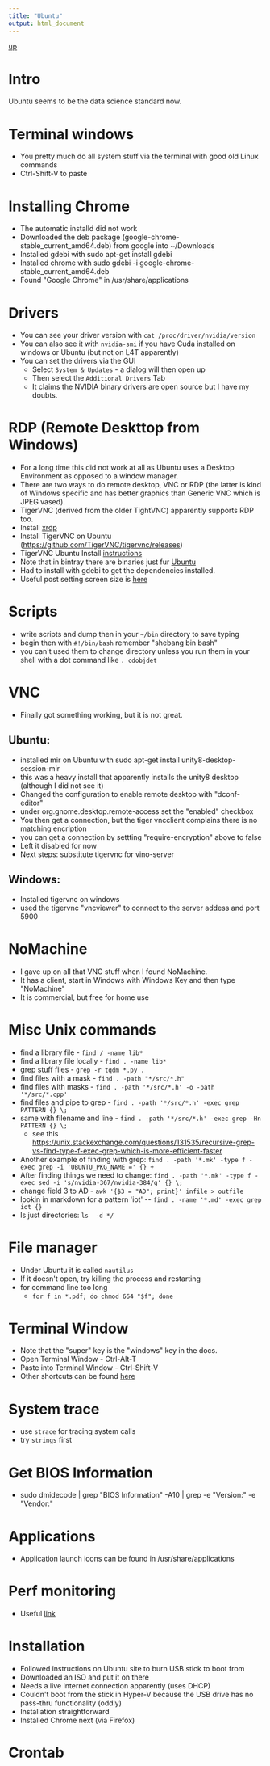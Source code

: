```yaml
---
title: "Ubuntu"
output: html_document
---
```

[up](https://mikewise2718.github.io/markdowndocs/)

# Intro
Ubuntu seems to be the data science standard now.


# Terminal windows
- You pretty much do all system stuff via the terminal with good old Linux commands
- Ctrl-Shift-V to paste

# Installing Chrome
- The automatic installd did not work
- Downloaded the deb package (google-chrome-stable_current_amd64.deb) from google into ~/Downloads
- Installed gdebi with sudo apt-get install gdebi
- Installed chrome with sudo gdebi -i google-chrome-stable_current_amd64.deb
- Found "Google Chrome" in /usr/share/applications

# Drivers
- You can see your driver version with `cat /proc/driver/nvidia/version`
- You can also see it with `nvidia-smi` if you have Cuda installed on windows or Ubuntu (but not on L4T apparently)
- You can set the drivers via the GUI
     - Select `System & Updates` - a dialog will then open up
     - Then select the `Additional Drivers` Tab
     - It claims the NVIDIA binary drivers are open source but I have my doubts.

# RDP (Remote Deskttop from Windows)
- For a long time this did not work at all as Ubuntu uses a Desktop Environment as opposed to a window manager.
- There are two ways to do remote desktop, VNC or RDP (the latter is kind of Windows specific and has better graphics than Generic VNC which is JPEG vased).
- TigerVNC (derived from the older TightVNC) apparently supports RDP too.
- Install [xrdp](https://help.ubuntu.com/community/xrdp)
- Install TigerVNC on Ubuntu (https://github.com/TigerVNC/tigervnc/releases)
- TigerVNC Ubuntu Install [instructions](http://linuxpitstop.com/install-tigervnc-1-5-on-linux/)
- Note that in bintray there are binaries just fur [Ubuntu](https://bintray.com/tigervnc/stable/tigervnc/1.8.0#files)
- Had to install with gdebi to get the dependencies installed.
- Useful post setting screen size is [here](https://askubuntu.com/questions/948774/configure-tigervnc-server-to-start-with-system-in-ubuntu-gnome-16-04)

# Scripts
 - write scripts and dump then in your `~/bin` directory to save typing
 - begin then with `#!/bin/bash` remember "shebang bin bash"
 - you can't used them to change directory unless you run them in your shell with a dot command like `. cdobjdet` 

# VNC
- Finally got something working, but it is not great.

## Ubuntu:
- installed mir on Ubuntu with sudo apt-get install unity8-desktop-session-mir
- this was a heavy install that apparently installs the unity8 desktop (although I did not see it)
- Changed the configuration to enable remote desktop with "dconf-editor"
- under org.gnome.desktop.remote-access set the "enabled" checkbox
- You then get a connection, but the tiger vncclient complains there is no matching encription
- you can get a connection by settting "require-encryption" above to false
- Left it disabled for now
- Next steps: substitute tigervnc for vino-server

## Windows:
- Installed tigervnc on windows
- used the tigervnc "vncviewer" to connect to the server addess and port 5900

# NoMachine
- I gave up on all that VNC stuff when I found NoMachine.
- It has a client, start in Windows with Windows Key and then type "NoMachine"
- It is commercial, but free for home use

# Misc Unix commands
- find a library file - `find / -name lib*`
- find a library file locally - `find . -name lib*`
- grep stuff files - `grep -r tqdm *.py .`
- find files with a mask - `find . -path "*/src/*.h"`
- find files with masks - `find . -path '*/src/*.h' -o -path '*/src/*.cpp'`
- find files and pipe to grep - `find . -path '*/src/*.h' -exec grep PATTERN {} \;`
- same with filename and line - `find . -path '*/src/*.h' -exec grep -Hn PATTERN {} \;`
   - see this https://unix.stackexchange.com/questions/131535/recursive-grep-vs-find-type-f-exec-grep-which-is-more-efficient-faster 
- Another example of finding with grep:   `find . -path '*.mk' -type f -exec grep -i 'UBUNTU_PKG_NAME =' {} +`
- After finding things we need to change: `find . -path '*.mk' -type f -exec sed -i 's/nvidia-367/nvidia-384/g' {} \;`
- change field 3 to AD - `awk '{$3 = "AD"; print}' infile > outfile`
- lookin in markdown for a pattern 'iot' -- `find . -name '*.md' -exec grep  iot {}`
- ls just directories: `ls  -d */`


# File manager
- Under Ubuntu it is called `nautilus`
- If it doesn't open, try killing the process and restarting
- for command line too long
   - `for f in *.pdf; do chmod 664 "$f"; done`

# Terminal Window
- Note that the "super" key is the "windows" key in the docs. 
- Open Terminal Window - Ctrl-Alt-T
- Paste into Terminal Window - Ctrl-Shift-V
- Other shortcuts can be found [here](https://www.howtogeek.com/howto/ubuntu/keyboard-shortcuts-for-bash-command-shell-for-ubuntu-debian-suse-redhat-linux-etc/)

# System trace
- use `strace` for tracing system calls
- try `strings` first

# Get BIOS Information
- sudo dmidecode | grep "BIOS Information" -A10 | grep -e "Version:" -e "Vendor:"

# Applications
- Application launch icons can be found in /usr/share/applications

# Perf monitoring
- Useful [link](https://www.tecmint.com/command-line-tools-to-monitor-linux-performance/)

# Installation
- Followed instructions on Ubuntu site to burn USB stick to boot from
- Downloaded an ISO and put it on there
- Needs a live Internet connection apparently (uses DHCP)
- Couldn't boot from the stick in Hyper-V because the USB drive has no pass-thru functionality (oddly)
- Installation straightforward
- Installed Chrome next (via Firefox)

# Crontab

